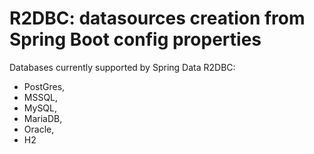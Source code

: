 # R2DBC: datasources creation from Spring Boot config properties

Databases currently supported by Spring Data R2DBC:
* PostGres, 
* MSSQL, 
* MySQL, 
* MariaDB, 
* Oracle, 
* H2

